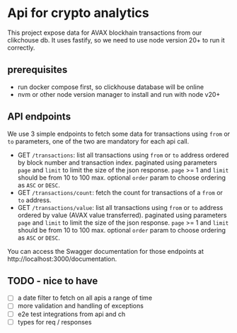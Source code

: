 # Api for crypto analytics
This project expose data for AVAX blockhain transactions from our clikchouse db. 
It uses fastify, so we need to use node version 20+ to run it correctly.

## prerequisites
- run docker compose first, so clickhouse database will be online
- nvm or other node version manager to install and run with node v20+

## API endpoints
We use 3 simple endpoints to fetch some data for transactions using `from` or `to` parameters, one of the two are mandatory for each api call. 

- GET `/transactions`: list all transactions using `from` or `to` address ordered by block number and transaction index. paginated using parameters `page` and `limit` to limit the size of the json response. `page` >= 1 and `limit` should be from 10 to 100 max. optional `order` param to choose ordering as `ASC` or `DESC`.
- GET `/transactions/count`: fetch the count for transactions of a `from` or `to` address. 
- GET `/transactions/value`: list all transactions using `from` or `to` address ordered by value (AVAX value transferred). paginated using parameters `page` and `limit` to limit the size of the json response. `page` >= 1 and `limit` should be from 10 to 100 max. optional `order` param to choose ordering as `ASC` or `DESC`.

You can access the Swagger documentation for those endpoints at http://localhost:3000/documentation.

## TODO - nice to have
- [ ] a date filter to fetch on all apis a range of time
- [ ] more validation and handling of exceptions
- [ ] e2e test integrations from api and ch
- [ ] types for req / responses
